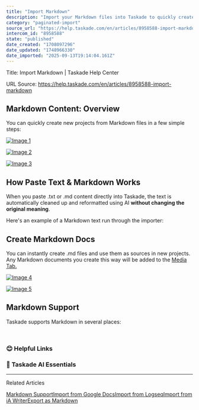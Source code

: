 ```yaml
---
title: "Import Markdown"
description: "Import your Markdown files into Taskade to quickly create projects."
category: "paginated-import"
source_url: "https://help.taskade.com/en/articles/8958588-import-markdown"
intercom_id: "8958588"
state: "published"
date_created: "1708097296"
date_updated: "1748966330"
date_imported: "2025-09-13T19:14:04.161Z"
---
```


Title: Import Markdown | Taskade Help Center

URL Source: https://help.taskade.com/en/articles/8958588-import-markdown

Markdown Content:
**Overview**
------------

You can quickly create new projects from Markdown files in a few simple steps:

[![Image 1](https://downloads.intercomcdn.com/i/o/plyqw4hf/1414725757/82c98f254ef64f54567a0deb5e3b/import-markdown-1.jpg?expires=1757792700&signature=c9e32f58de9d7ffb16a3ced637e2006ad799e3abaf258648b21dd9d5f95b2661&req=dSQmEs58mIZaXvMW1HO4zWApTEM2mmlKtZI%2BiRRS9TbGHzQBIO%2FTbaLKvBlG%0AYoX68JvcaHt3elB9mP8%3D%0A)](https://downloads.intercomcdn.com/i/o/plyqw4hf/1414725757/82c98f254ef64f54567a0deb5e3b/import-markdown-1.jpg?expires=1757792700&signature=c9e32f58de9d7ffb16a3ced637e2006ad799e3abaf258648b21dd9d5f95b2661&req=dSQmEs58mIZaXvMW1HO4zWApTEM2mmlKtZI%2BiRRS9TbGHzQBIO%2FTbaLKvBlG%0AYoX68JvcaHt3elB9mP8%3D%0A)

[![Image 2](https://downloads.intercomcdn.com/i/o/plyqw4hf/1414726152/1d405fe31dbe12358a6512d97cce/import-markdown-2.jpg?expires=1757792700&signature=5077e36e72e80aadad26a2acaeba8e5333f3b7b30c275dc4bce2ccef66ec0fc2&req=dSQmEs58m4BaW%2FMW1HO4zfde9Nnrdp1Z1LVOcVVWrP4c7i40Qr3QkfbMyOO5%0AuKYXQVBCJdPit6XLtJs%3D%0A)](https://downloads.intercomcdn.com/i/o/plyqw4hf/1414726152/1d405fe31dbe12358a6512d97cce/import-markdown-2.jpg?expires=1757792700&signature=5077e36e72e80aadad26a2acaeba8e5333f3b7b30c275dc4bce2ccef66ec0fc2&req=dSQmEs58m4BaW%2FMW1HO4zfde9Nnrdp1Z1LVOcVVWrP4c7i40Qr3QkfbMyOO5%0AuKYXQVBCJdPit6XLtJs%3D%0A)

[![Image 3](https://downloads.intercomcdn.com/i/o/plyqw4hf/1414734397/d25d24cdc48d2c489b677dea78ef/import-markdown-3.jpg?expires=1757792700&signature=fb0deda7aff58dabf1077d1635f79d3650a827e6d92c869e1b39d703b9908347&req=dSQmEs59mYJWXvMW1HO4zRoUZSiVfAsWexLnGjDkYO5Smezd4Iqx8pS1YvRF%0AKij%2BqEDxkd%2FT8sTbsLU%3D%0A)](https://downloads.intercomcdn.com/i/o/plyqw4hf/1414734397/d25d24cdc48d2c489b677dea78ef/import-markdown-3.jpg?expires=1757792700&signature=fb0deda7aff58dabf1077d1635f79d3650a827e6d92c869e1b39d703b9908347&req=dSQmEs59mYJWXvMW1HO4zRoUZSiVfAsWexLnGjDkYO5Smezd4Iqx8pS1YvRF%0AKij%2BqEDxkd%2FT8sTbsLU%3D%0A)

**How Paste Text & Markdown Works**
-----------------------------------

When you paste .txt or .md content directly into Taskade, the text is automatically cleaned up and reformatted using AI **without changing the original meaning**.

Here's an example of a Markdown text run through the importer:

**Create Markdown Docs**
------------------------

You can instantly create .md files and use them as sources in new projects. Any Markdown documents you create this way will be added to the [Media Tab.](https://help.taskade.com/en/articles/8958461-media-tab)

[![Image 4](https://downloads.intercomcdn.com/i/o/plyqw4hf/1218220753/93cd0cb959da817e5a19b35be756/create-source.png?expires=1757792700&signature=7afddddaddaaa0b428db1986c8ebf308de625ee9194e64e36e95fffe89d087ff&req=dSImHst8nYZaWvMW1HO4zZp8Wx3wFVmX6fe1dKza5rVPlZPbLMVMSF%2BaPXV%2B%0AYE5zXrfeqna2qxG%2Fmag%3D%0A)](https://downloads.intercomcdn.com/i/o/plyqw4hf/1218220753/93cd0cb959da817e5a19b35be756/create-source.png?expires=1757792700&signature=7afddddaddaaa0b428db1986c8ebf308de625ee9194e64e36e95fffe89d087ff&req=dSImHst8nYZaWvMW1HO4zZp8Wx3wFVmX6fe1dKza5rVPlZPbLMVMSF%2BaPXV%2B%0AYE5zXrfeqna2qxG%2Fmag%3D%0A)

[![Image 5](https://downloads.intercomcdn.com/i/o/plyqw4hf/1218220756/fce60fd7abd1ab435eda00348d64/create-source-2.png?expires=1757792700&signature=dd7069c6c7177b36a137d81b6eaf431604f26538c57f1f1777be9d0a2067e82f&req=dSImHst8nYZaX%2FMW1HO4zZLu30Si4EVHcb%2BBuR63wPlJdL0BiEMz6DgVotTx%0Ahsuh6L5jDs45M8lTqYY%3D%0A)](https://downloads.intercomcdn.com/i/o/plyqw4hf/1218220756/fce60fd7abd1ab435eda00348d64/create-source-2.png?expires=1757792700&signature=dd7069c6c7177b36a137d81b6eaf431604f26538c57f1f1777be9d0a2067e82f&req=dSImHst8nYZaX%2FMW1HO4zZLu30Si4EVHcb%2BBuR63wPlJdL0BiEMz6DgVotTx%0Ahsuh6L5jDs45M8lTqYY%3D%0A)

**Markdown Support**
--------------------

Taskade supports Markdown in several places:

​

### **😊 Helpful Links**

### 🤖 **Taskade AI Essentials**

* * *

Related Articles

[Markdown Support](https://help.taskade.com/en/articles/8958515-markdown-support)[Import from Google Docs](https://help.taskade.com/en/articles/8958595-import-from-google-docs)[Import from Logseq](https://help.taskade.com/en/articles/8958600-import-from-logseq)[Import from iA Writer](https://help.taskade.com/en/articles/8958603-import-from-ia-writer)[Export as Markdown](https://help.taskade.com/en/articles/8958614-export-as-markdown)
